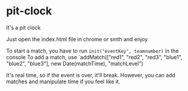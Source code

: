 # pit-clock
It's a pit clock

Just open the index.html file in chrome or smth and enjoy

To start a match, you have to run `init("eventKey", teamnumber)` in the console
To add a match, use `addMatch(["red1", "red2", "red3", "blue1", "blue2", "blue3"], new Date(matchTime), "matchLevel")

It's real time, so if the event is over, it'll break. However, you can add matches and manipulate time if you feel like it.
